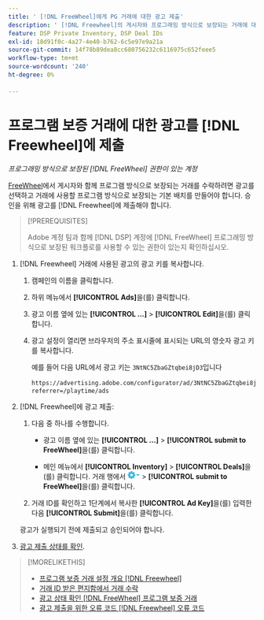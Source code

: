 ```yaml
---
title: ' [!DNL FreeWheel]에게 PG 거래에 대한 광고 제출'
description: ' [!DNL Freewheel]의 게시자와 프로그래밍 방식으로 보장되는 거래에 대한 광고 승인을 요청하는 방법에 대해 알아봅니다.'
feature: DSP Private Inventory, DSP Deal IDs
exl-id: 18d91f0c-4a27-4e40-b762-6c5e97e9a21a
source-git-commit: 14f78b89dea8cc680756232c6116975c652feee5
workflow-type: tm+mt
source-wordcount: '240'
ht-degree: 0%

---
```


# 프로그램 보증 거래에 대한 광고를 [!DNL Freewheel]에 제출

*프로그래밍 방식으로 보장된 [!DNL FreeWheel] 권한이 있는 계정*

[FreeWheel](#programmatic-guaranteed-set-up.md#pg-setup-deal-id-inbox)에서 게시자와 함께 프로그램 방식으로 보장되는 거래를 수락하려면 광고를 선택하고 거래에 사용할 프로그램 방식으로 보장되는 기본 배치를 만들어야 합니다. 승인을 위해 광고를 [!DNL Freewheel]에 제출해야 합니다.

>[!PREREQUISITES]
>
>Adobe 계정 팀과 함께 [!DNL DSP] 계정에 [!DNL FreeWheel] 프로그래밍 방식으로 보장된 워크플로를 사용할 수 있는 권한이 있는지 확인하십시오.

1. [!DNL Freewheel] 거래에 사용된 광고의 광고 키를 복사합니다.

   1. 캠페인의 이름을 클릭합니다.

   1. 하위 메뉴에서 **[!UICONTROL Ads]**&#x200B;을(를) 클릭합니다.

   1. 광고 이름 옆에 있는 **[!UICONTROL ...]** > **[!UICONTROL Edit]**&#x200B;을(를) 클릭합니다.

   1. 광고 설정이 열리면 브라우저의 주소 표시줄에 표시되는 URL의 영숫자 광고 키를 복사합니다.

      예를 들어 다음 URL에서 광고 키는 `3NtNC5ZbaGZtqbei8jD3`입니다

      ```
      https://advertising.adobe.com/configurator/ad/3NtNC5ZbaGZtqbei8jD3?referrer=/playtime/ads
      ```

1. [!DNL Freewheel]에 광고 제출:

   1. 다음 중 하나를 수행합니다.

      * 광고 이름 옆에 있는 **[!UICONTROL ...]** > **[!UICONTROL submit to FreeWheel]**&#x200B;을(를) 클릭합니다.

      * 메인 메뉴에서 **[!UICONTROL Inventory]** > **[!UICONTROL Deals]**&#x200B;을(를) 클릭합니다. 거래 행에서 ![옵션 메뉴](/help/dsp/assets/options-menu.png) > **[!UICONTROL submit to FreeWheel]**&#x200B;을(를) 클릭합니다.

   1. 거래 ID를 확인하고 1단계에서 복사한 **[!UICONTROL Ad Key]**&#x200B;을(를) 입력한 다음 **[!UICONTROL Submit]**&#x200B;을(를) 클릭합니다.

   광고가 실행되기 전에 제출되고 승인되어야 합니다.

1. [광고 제출 상태를 확인](freewheel-check-status.md).

>[!MORELIKETHIS]
>
>* [프로그램 보증 거래 설정 개요 [!DNL Freewheel]](freewheel-overview.md)
>* [거래 ID 받은 편지함에서 거래 수락](deal-id-inbox-accept.md)
>* [광고 상태 확인 [!DNL FreeWheel] 프로그램 보증 거래](freewheel-check-status.md)
>* [광고 제출을 위한 오류 코드 [!DNL Freewheel] 오류 코드](freewheel-error-codes.md)
